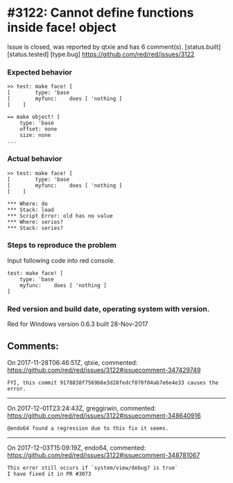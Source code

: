 
#3122: Cannot define functions inside face! object
================================================================================
Issue is closed, was reported by qtxie and has 6 comment(s).
[status.built] [status.tested] [type.bug]
<https://github.com/red/red/issues/3122>

### Expected behavior
```
>> test: make face! [
[        type: 'base
[        myfunc:    does [ 'nothing ]
[    ]

== make object! [
    type: 'base
    offset: none
    size: none
...
```
### Actual behavior
```
>> test: make face! [
[        type: 'base
[        myfunc:    does [ 'nothing ]
[    ]

*** Where: do
*** Stack: load
*** Script Error: old has no value
*** Where: series?
*** Stack: series?
```
### Steps to reproduce the problem
Input following code into red console.
```
test: make face! [
    type: 'base
    myfunc:    does [ 'nothing ]
]
```
### Red version and build date, operating system with version.
Red for Windows version 0.6.3 built 28-Nov-2017



Comments:
--------------------------------------------------------------------------------

On 2017-11-28T06:46:51Z, qtxie, commented:
<https://github.com/red/red/issues/3122#issuecomment-347429749>

    FYI, this commit 9178838f7569b6e3d28fedcf070f04ab7e6e4e33 causes the error.

--------------------------------------------------------------------------------

On 2017-12-01T23:24:43Z, greggirwin, commented:
<https://github.com/red/red/issues/3122#issuecomment-348640916>

    @endo64 found a regression due to this fix it seems.

--------------------------------------------------------------------------------

On 2017-12-03T15:09:19Z, endo64, commented:
<https://github.com/red/red/issues/3122#issuecomment-348781067>

    This error still occurs if `system/view/debug? is true`
    I have fixed it in PR #3073 


